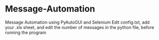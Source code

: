 # Message-Automation
Message Automation using PyAutoGUI and Selenium
Edit config.txt, add your .xls sheet, and edit the number of messages in the python file, before running the program

